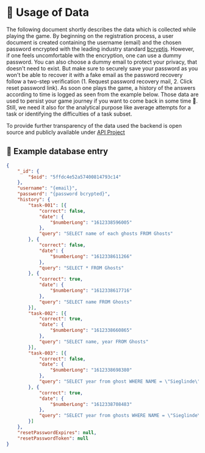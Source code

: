 # 🔐 Usage of Data
The following document shortly describes the data which is collected while playing the game.
By beginning on the registration process, a user document is created containing the username (email) and the chosen password encrypted with the leading industry standard [bcryptjs](https://www.npmjs.com/package/bcryptjs). However, if one feels uncomfortable with the encryption, one can use a dummy password. You can also choose a dummy email to protect your privacy, that doesn't need to exist. But make sure to securely save your password as you won't be able to recover it with a fake email as the password recovery follow a two-step verification (1. Request password recovery mail, 2. Click reset password link). As soon one plays the game, a history of the answers according to time is logged as seen from the example below. Those data are used to persist your game journey if you want to come back in some time 🙂. Still, we need it also for the analytical purpose like average attempts for a task or identifying the difficulties of a task subset.  

To provide further transparency of the data used the backend is open source and publicly available under [API Project](https://github.com/FHNW-SQL-Training-Game/FHNW-SQL-Training-Game-API)

## 📃 Example database entry
```json
{
    "_id": {
        "$oid": "5ffdc4e52a57400814793c14"
    },
    "username": "{email}",
    "password": "{password bcrypted}",
    "history": {
        "task-001": [{
            "correct": false,
            "date": {
                "$numberLong": "1612338596005"
            },
            "query": "SELECT name of each ghosts FROM Ghosts"
        }, {
            "correct": false,
            "date": {
                "$numberLong": "1612338611266"
            },
            "query": "SELECT * FROM Ghosts"
        }, {
            "correct": true,
            "date": {
                "$numberLong": "1612338617716"
            },
            "query": "SELECT name FROM Ghosts"
        }],
        "task-002": [{
            "correct": true,
            "date": {
                "$numberLong": "1612338660865"
            },
            "query": "SELECT name, year FROM Ghosts"
        }],
        "task-003": [{
            "correct": false,
            "date": {
                "$numberLong": "1612338698380"
            },
            "query": "SELECT year from ghost WHERE NAME = \"Sieglinde\""
        }, {
            "correct": true,
            "date": {
                "$numberLong": "1612338708483"
            },
            "query": "SELECT year from ghosts WHERE NAME = \"Sieglinde\""
        }]
    },
    "resetPasswordExpires": null,
    "resetPasswordToken": null
}
```

